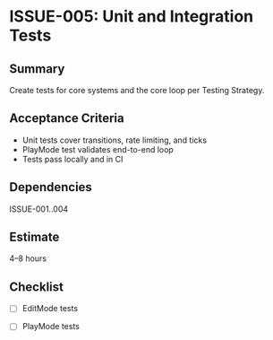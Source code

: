 # ISSUE-005: Unit and Integration Tests

## Summary
Create tests for core systems and the core loop per Testing Strategy.

## Acceptance Criteria
- Unit tests cover transitions, rate limiting, and ticks
- PlayMode test validates end-to-end loop
- Tests pass locally and in CI

## Dependencies
ISSUE-001..004

## Estimate
4–8 hours

## Checklist
- [ ] EditMode tests
- [ ] PlayMode tests

